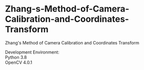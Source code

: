 # Zhang-s-Method-of-Camera-Calibration-and-Coordinates-Transform
Zhang's Method of Camera Calibration and Coordinates Transform


Development Environment:   
Python 3.8  
OpenCV 4.0.1  
